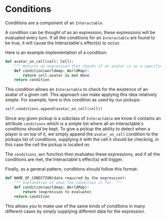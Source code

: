 # Conditions

Conditions are a component of an `Interactable`.

A condition can be thought of as an expression, these expressions will be evaluated every turn. If all the conditions for an `Interactable` are found to be true, it will cause the Interactable's effect(s) to occur.

Here is an example implementation of a condition:

```python
def avatar_on_cell(cell: Cell):
    """ Returns an expression that checks if an avatar is on a specified cell """
    def condition(worldmap: WorldMap):
        return cell.avatar is not None
    return condition
```

This condition allows an `Interactable` to check for the existence of an avatar of a given cell. This approach can make applying this idea relatively simple. For example, here is this condition as used by our pickups:

```python
self.conditions.append(avatar_on_cell(cell))
```

Since any given pickup is a subclass of `Interactable` we know it contains an attribute `conditions` which is a simple list where all an Interactable's conditions should be kept. To give a pickup the ability to detect when a player is on top of it, we simply append the `avatar_on_cell` condition to the pickups list of conditions, supplying it with the cell it should be checking, in this case the cell the pickup is located on.

The `conditions_met` function then evaluates these expressions, and if all the conditions are met, the Interactable's effect(s) will trigger.

Finally, as a general pattern, conditions should follow this format:

```python
def NAME_OF_CONDITION(data required by the expression):
    """ explanation of what the condition is for. """
    def condition(worldmap: WorldMap):
        return (expression to evaluate)
    return condition
```

This allows you to make use of the same kinds of conditions in many different cases by simply supplying different data for the expression.
